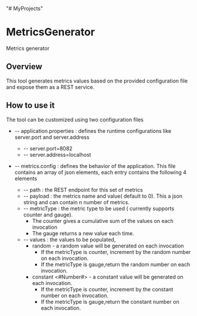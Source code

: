 "# MyProjects" 


# MetricsGenerator
Metrics generator 

## Overview
 This tool generates  metrics values based on the provided configuration file and expose them as a REST service. 

## How to use it

  The tool can be customized using two configuration files
  
* -- application.properties : defines the runtime configurations like server.port and server.address
  * -- server.port=8082
  * -- server.address=localhost
  
* -- metrics.config  : defines the behavior of the application. This file contains an array of json elements, each entry 
 contains the following 4 elements
   * -- path : the REST endpoint for this set of metrics
   * -- payload : the metrics name and value( default to 0). This a json string and can contain n number of metrics.
   * -- metricType : the metric type to be used ( currently supports counter and gauge). 
       * The counter gives a cumulative sum of the values on each invocation
       * The gauge returns a new value each time.
   * -- values : the values to be populated, 
       * random - a random value will be generated on each invocation
           * If the metricType is counter, increment by the random number on each invocation.
           * If the metricType is gauge,return the random number on each invocation.
       * constant <#Number#> - a constant value will be generated on each invocation.
           * If the metricType is counter, increment by the constant number on each invocation.
           * If the metricType is gauge,return the constant number on each invocation.
       
 
